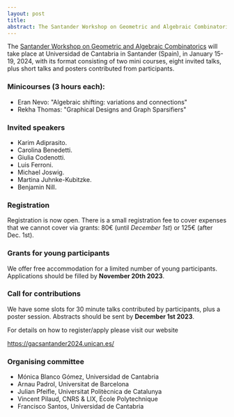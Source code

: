 ```yaml
---
layout: post
title: 
abstract: The Santander Workshop on Geometric and Algebraic Combinatorics will take place at Universidad de Cantabria in Santander (Spain), in January 15-19, 2024, with its format consisting of two mini courses, eight invited talks, plus short talks and posters contributed from participants.
---
```


The [Santander Workshop on Geometric and Algebraic Combinatorics](https://gacsantander2024.unican.es/) will take place at Universidad de Cantabria in Santander (Spain), in January 15-19, 2024, with its format consisting of two mini courses, eight invited talks, plus short talks and posters contributed from participants.

### Minicourses (3 hours each):
- Eran Nevo: "Algebraic shifting: variations and connections"
- Rekha Thomas: "Graphical Designs and Graph Sparsifiers"

### Invited speakers 
- Karim Adiprasito.
- Carolina Benedetti.
- Giulia Codenotti.
- Luis Ferroni.
- Michael Joswig.
- Martina Juhnke-Kubitzke.
- Benjamin Nill.

### Registration
Registration is now open. There is a small registration fee to cover expenses that we cannot cover via grants: 80€ (until *December 1st*) or 125€ (after Dec. 1st).

 

### Grants for young participants
We offer free accommodation for a limited number of young participants. Applications should be filled by **November 20th 2023**.

### Call for contributions

We have some slots for 30 minute talks contributed by participants, plus a poster session. Abstracts should be sent by **December 1st 2023**.

For details on how to register/apply please visit our website 

https://gacsantander2024.unican.es/

### Organising committee 
- Mónica Blanco Gómez, Universidad de Cantabria
- Arnau Padrol, Universitat de Barcelona
- Julian Pfeifle, Universitat Politècnica de Catalunya
- Vincent Pilaud, CNRS & LIX, École Polytechnique
- Francisco Santos, Universidad de Cantabria